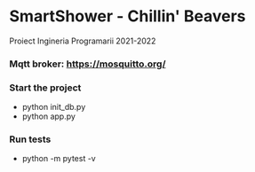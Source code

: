 # SmartShower - Chillin' Beavers
Proiect Ingineria Programarii 2021-2022

### Mqtt broker: https://mosquitto.org/
### Start the project
- python init_db.py
- python app.py

### Run tests
- python -m pytest -v